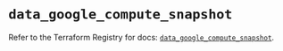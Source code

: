 # `data_google_compute_snapshot`

Refer to the Terraform Registry for docs: [`data_google_compute_snapshot`](https://registry.terraform.io/providers/hashicorp/google/6.19.0/docs/data-sources/compute_snapshot).
